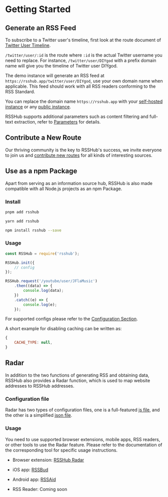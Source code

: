 # Getting Started

## Generate an RSS Feed

To subscribe to a Twitter user's timeline, first look at the route document of [Twitter User Timeline](/routes/social-media#twitter-user-timeline).

`/twitter/user/:id` is the route where `:id` is the actual Twitter username you need to replace. For instance, `/twitter/user/DIYgod` with a prefix domain name will give you the timeline of Twitter user DIYgod.

The demo instance will generate an RSS feed at `https://rsshub.app/twitter/user/DIYgod`, use your own domain name when applicable. This feed should work with all RSS readers conforming to the RSS Standard.

You can replace the domain name `https://rsshub.app` with your [self-hosted instance](/deploy) or any [public instance](/guide/instances).

RSSHub supports additional parameters such as content filtering and full-text extraction, refer to [Parameters](/parameters) for details.

## Contribute a New Route

Our thriving community is the key to RSSHub's success, we invite everyone to join us and [contribute new routes](/joinus/#quick-start) for all kinds of interesting sources.

## Use as a npm Package

Apart from serving as an information source hub, RSSHub is also made compatible with all Node.js projects as an npm Package.

### Install

<Tabs>
<TabItem value="pnpm" label="pnpm" default>

```bash
pnpm add rsshub
```

</TabItem>
<TabItem value="yarn" label="yarnv1">

```bash
yarn add rsshub
```

</TabItem>
<TabItem value="npm" label="npm">

```bash
npm install rsshub --save
```

</TabItem>
</Tabs>

### Usage

```js
const RSSHub = require('rsshub');

RSSHub.init({
    // config
});

RSSHub.request('/youtube/user/JFlaMusic')
    .then((data) => {
        console.log(data);
    })
    .catch((e) => {
        console.log(e);
    });
```

For supported configs please refer to the [Configuration Section](/deploy/config).

A short example for disabling caching can be written as:

```js
{
    CACHE_TYPE: null,
}
```

## Radar

In addition to the two functions of generating RSS and obtaining data, RSSHub also provides a Radar function, which is used to map website addresses to RSSHub addresses.

### Configuration file

Radar has two types of configuration files, one is a full-featured [js file](https://github.com/DIYgod/RSSHub/blob/gh-pages/build/radar-rules.js), and the other is a simplified [json file](https://github.com/DIYgod/RSSHub/blob/gh-pages/build/radar-rules.json).

### Usage

You need to use supported browser extensions, mobile apps, RSS readers, or other tools to use the Radar feature. Please refer to the documentation of the corresponding tool for specific usage instructions.

- Browser extension: [RSSHub Radar](https://github.com/DIYgod/RSSHub-Radar)

- iOS app: [RSSBud](https://github.com/Cay-Zhang/RSSBud)

- Android app: [RSSAid](https://github.com/LeetaoGoooo/RSSAid)

- RSS Reader: Coming soon
